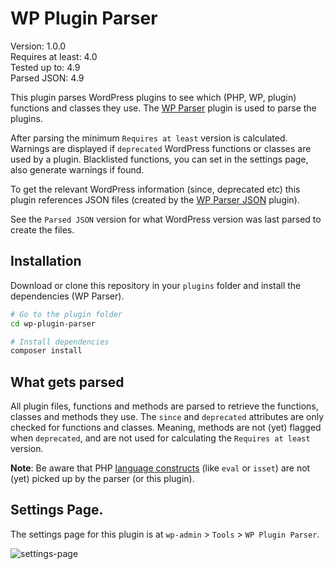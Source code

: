 # WP Plugin Parser

Version: 1.0.0  
Requires at least: 4.0  
Tested up to: 4.9  
Parsed JSON: 4.9

This plugin parses WordPress plugins to see which (PHP, WP, plugin) functions and classes they use. The [WP Parser](https://github.com/WordPress/phpdoc-parser) plugin is used to parse the plugins.

After parsing the minimum `Requires at least` version is calculated. Warnings are displayed if `deprecated` WordPress functions or classes are used by a plugin. Blacklisted functions, you can set in the settings page, also generate warnings if found.

To get the relevant WordPress information (since, deprecated etc) this plugin references JSON files (created by the [WP Parser JSON](https://github.com/keesiemeijer/wp-parser-json) plugin).

See the `Parsed JSON` version for what WordPress version was last parsed to create the files.

## Installation
Download or clone this repository in your `plugins` folder and install the dependencies (WP Parser). 

```bash
# Go to the plugin folder
cd wp-plugin-parser

# Install dependencies
composer install
```

## What gets parsed
All plugin files, functions and methods are parsed to retrieve the functions, classes and methods they use. The `since` and `deprecated` attributes are only checked for functions and classes. Meaning, methods are not (yet) flagged when `deprecated`, and are not used for calculating the `Requires at least` version.

**Note**: Be aware that PHP [language constructs](https://secure.php.net/manual/en/reserved.keywords.php) (like `eval` or `isset`) are not (yet) picked up by the parser (or this plugin).

## Settings Page.
The settings page for this plugin is at `wp-admin` > `Tools` > `WP Plugin Parser`.

![settings-page](https://user-images.githubusercontent.com/1436618/33182491-838b4f00-d074-11e7-8e5e-d5227ef59cc6.png)